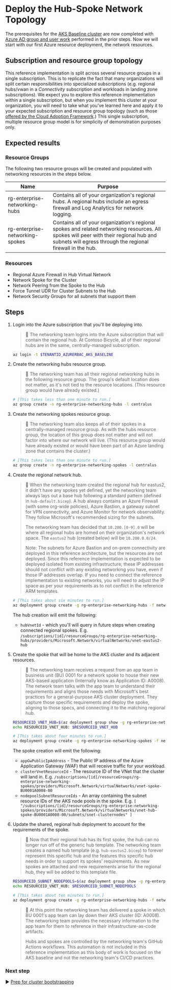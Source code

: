 # Deploy the Hub-Spoke Network Topology

The prerequisites for the [AKS Baseline cluster](./) are now completed with [Azure AD group and user work](./03-aad.md) performed in the prior steps. Now we will start with our first Azure resource deployment, the network resources.

## Subscription and resource group topology

This reference implementation is split across several resource groups in a single subscription. This is to replicate the fact that many organizations will split certain responsibilities into specialized subscriptions (e.g. regional hubs/vwan in a _Connectivity_ subscription and workloads in landing zone subscriptions). We expect you to explore this reference implementation within a single subscription, but when you implement this cluster at your organization, you will need to take what you've learned here and apply it to your expected subscription and resource group topology (such as those [offered by the Cloud Adoption Framework](https://docs.microsoft.com/azure/cloud-adoption-framework/decision-guides/subscriptions/).) This single subscription, multiple resource group model is for simplicity of demonstration purposes only.

## Expected results

### Resource Groups

The following two resource groups will be created and populated with networking resources in the steps below.

| Name                            | Purpose                                   |
|---------------------------------|-------------------------------------------|
| rg-enterprise-networking-hubs   | Contains all of your organization's regional hubs. A regional hubs include an egress firewall and Log Analytics for network logging. |
| rg-enterprise-networking-spokes | Contains all of your organization's regional spokes and related networking resources. All spokes will peer with their regional hub and subnets will egress through the regional firewall in the hub. |

### Resources

* Regional Azure Firewall in Hub Virtual Network
* Network Spoke for the Cluster
* Network Peering from the Spoke to the Hub
* Force Tunnel UDR for Cluster Subnets to the Hub
* Network Security Groups for all subnets that support them

## Steps

1. Login into the Azure subscription that you'll be deploying into.

   > :book: The networking team logins into the Azure subscription that will contain the regional hub. At Contoso Bicycle, all of their regional hubs are in the same, centrally-managed subscription.

   ```bash
   az login -t $TENANTID_AZURERBAC_AKS_BASELINE
   ```

1. Create the networking hubs resource group.

   > :book: The networking team has all their regional networking hubs in the following resource group. The group's default location does not matter, as it's not tied to the resource locations. (This resource group would have already existed.)

   ```bash
   # [This takes less than one minute to run.]
   az group create -n rg-enterprise-networking-hubs -l centralus
   ```

1. Create the networking spokes resource group.

   > :book: The networking team also keeps all of their spokes in a centrally-managed resource group. As with the hubs resource group, the location of this group does not matter and will not factor into where our network will live. (This resource group would have already existed or would have been part of an Azure landing zone that contains the cluster.)

   ```bash
   # [This takes less than one minute to run.]
   az group create -n rg-enterprise-networking-spokes -l centralus
   ```

1. Create the regional network hub.

   > :book: When the networking team created the regional hub for eastus2, it didn't have any spokes yet defined, yet the networking team always lays out a base hub following a standard pattern (defined in `hub-default.bicep`). A hub always contains an Azure Firewall (with some org-wide policies), Azure Bastion, a gateway subnet for VPN connectivity, and Azure Monitor for network observability. They follow Microsoft's recommended sizing for the subnets.
   >
   > The networking team has decided that `10.200.[0-9].0` will be where all regional hubs are homed on their organization's network space. The `eastus2` hub (created below) will be `10.200.0.0/24`.
   >
   > Note: The subnets for Azure Bastion and on-prem connectivity are deployed in this reference architecture, but the resources are not deployed. Since this reference implementation is expected to be deployed isolated from existing infrastructure; these IP addresses should not conflict with any existing networking you have, even if those IP addresses overlap. If you need to connect the reference implementation to existing networks, you will need to adjust the IP space as per your requirements as to not conflict in the reference ARM templates.

   ```bash
   # [This takes about six minutes to run.]
   az deployment group create -g rg-enterprise-networking-hubs -f networking/hub-default.bicep -p location=eastus2
   ```

   The hub creation will emit the following:

      * `hubVnetId` - which you'll will query in future steps when creating connected regional spokes. E.g. `/subscriptions/[id]/resourceGroups/rg-enterprise-networking-hubs/providers/Microsoft.Network/virtualNetworks/vnet-eastus2-hub`

1. Create the spoke that will be home to the AKS cluster and its adjacent resources.

   > :book: The networking team receives a request from an app team in business unit (BU) 0001 for a network spoke to house their new AKS-based application (Internally know as Application ID: A0008). The network team talks with the app team to understand their requirements and aligns those needs with Microsoft's best practices for a general-purpose AKS cluster deployment. They capture those specific requirements and deploy the spoke, aligning to those specs, and connecting it to the matching regional hub.

   ```bash
   RESOURCEID_VNET_HUB=$(az deployment group show -g rg-enterprise-networking-hubs -n hub-default --query properties.outputs.hubVnetId.value -o tsv)
   echo RESOURCEID_VNET_HUB: $RESOURCEID_VNET_HUB

   # [This takes about four minutes to run.]
   az deployment group create -g rg-enterprise-networking-spokes -f networking/spoke-BU0001A0008.bicep -p location=eastus2 hubVnetResourceId="${RESOURCEID_VNET_HUB}"
   ```

   The spoke creation will emit the following:

     * `appGwPublicIpAddress` - The Public IP address of the Azure Application Gateway (WAF) that will receive traffic for your workload.
     * `clusterVnetResourceId` - The resource ID of the VNet that the cluster will land in. E.g. `/subscriptions/[id]/resourceGroups/rg-enterprise-networking-spokes/providers/Microsoft.Network/virtualNetworks/vnet-spoke-BU0001A0008-00`
     * `nodepoolSubnetResourceIds` - An array containing the subnet resource IDs of the AKS node pools in the spoke. E.g. `[ "/subscriptions/[id]/resourceGroups/rg-enterprise-networking-spokes/providers/Microsoft.Network/virtualNetworks/vnet-hub-spoke-BU0001A0008-00/subnets/snet-clusternodes" ]`

1. Update the shared, regional hub deployment to account for the requirements of the spoke.

   > :book: Now that their regional hub has its first spoke, the hub can no longer run off of the generic hub template. The networking team creates a named hub template (e.g. `hub-eastus2.bicep`) to forever represent this specific hub and the features this specific hub needs in order to support its spokes' requirements. As new spokes are attached and new requirements arise for the regional hub, they will be added to this template file.

   ```bash
   RESOURCEID_SUBNET_NODEPOOLS=$(az deployment group show -g rg-enterprise-networking-spokes -n spoke-BU0001A0008 --query properties.outputs.nodepoolSubnetResourceIds.value -o json)
   echo RESOURCEID_VNET_HUB: $RESOURCEID_SUBNET_NODEPOOLS

   # [This takes about ten minutes to run.]
   az deployment group create -g rg-enterprise-networking-hubs -f networking/hub-regionA.bicep -p location=eastus2 nodepoolSubnetResourceIds="${RESOURCEID_SUBNET_NODEPOOLS}"
   ```

   > :book: At this point the networking team has delivered a spoke in which BU 0001's app team can lay down their AKS cluster (ID: A0008). The networking team provides the necessary information to the app team for them to reference in their infrastructure-as-code artifacts.
   >
   > Hubs and spokes are controlled by the networking team's GitHub Actions workflows. This automation is not included in this reference implementation as this body of work is focused on the AKS baseline and not the networking team's CI/CD practices.

### Next step

:arrow_forward: [Prep for cluster bootstrapping](./05-bootstrap-prep.md)

